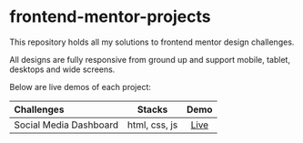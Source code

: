 # frontend-mentor-projects

This repository holds all my solutions to frontend mentor design challenges.

All designs are fully responsive from ground up and support mobile, tablet, desktops and wide screens.

Below are live demos of each project:


Challenges                    | Stacks           | Demo
:---                          |      :---:       | :---:
Social Media Dashboard        |  html, css, js   | [Live](https://iambenbright.github.io/frontend-mentor-projects/social-media-dashboard)
